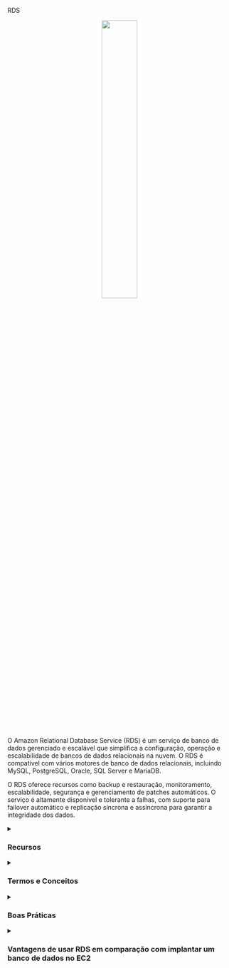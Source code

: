 RDS
<div align="center">
  <img src="https://cdn.freebiesupply.com/logos/thumbs/2x/aws-rds-logo.png" width="40%">
</div>
<br>
<br>
<p>
O Amazon Relational Database Service (RDS) é um serviço de banco de dados gerenciado e escalável que simplifica a configuração, operação e escalabilidade de bancos de dados relacionais na nuvem. O RDS é compatível com vários motores de banco de dados relacionais, incluindo MySQL, PostgreSQL, Oracle, SQL Server e MariaDB.
</p>
  
O RDS oferece recursos como backup e restauração, monitoramento, escalabilidade, segurança e gerenciamento de patches automáticos. O serviço é altamente disponível e tolerante a falhas, com suporte para failover automático e replicação síncrona e assíncrona para garantir a integridade dos dados.
<details><summary> <h3>Recursos</h3></summary>
<ul>
    <li><b>Escalabilidade:</b> O RDS permite aumentar ou diminuir a capacidade do banco de dados de forma rápida e fácil, sem interrupção do serviço.</li>
    <li><b>Disponibilidade:</b> O RDS é projetado para ser altamente disponível e tolerante a falhas, com suporte para failover automático e replicação síncrona e assíncrona.</li>
    <li><b>Backup e restauração:</b> O RDS oferece recursos de backup e restauração integrados, permitindo que você crie backups automáticos e sob demanda e restaure bancos de dados a partir desses backups.</li>
    <li><b>Monitoramento:</b> O RDS oferece recursos de monitoramento para ajudar a rastrear o desempenho do banco de dados e detectar problemas rapidamente.</li>
    <li><b>Gerenciamento de patches:</b> O RDS oferece gerenciamento de patches automáticos para manter o banco de dados atualizado e protegido contra vulnerabilidades de segurança conhecidas.</li>
    <li><b>Segurança:</b> O RDS oferece recursos de segurança avançados, incluindo criptografia de dados em repouso e em trânsito, controle de acesso baseado em função e compatibilidade com o Amazon VPC para proteger o banco de dados em uma rede virtual privada.</li>
</ul> 
</details>

<details><summary><h3>Termos e Conceitos</h3></summary>
  
<ul>
  <li><b>Banco de Dados Relacional:</b> Um banco de dados relacional é uma coleção de tabelas que se relacionam por meio de chaves primárias e chaves estrangeiras.</li>
  <li><b>Instância do Banco de Dados:</b> Uma instância do banco de dados é uma cópia do banco de dados em execução em um servidor dedicado na nuvem. Você pode configurar o tamanho da instância do banco de dados e a quantidade de armazenamento associado a ela.</li>
  <li><b>Snapshot:</b> Um snapshot é uma cópia dos dados do banco de dados em um determinado ponto no tempo. Você pode criar snapshots manualmente ou programá-los para serem criados automaticamente.</li>
  <li><b>Multi-AZ:</b> A opção Multi-AZ cria uma réplica síncrona do banco de dados em uma zona de disponibilidade secundária, aumentando a disponibilidade e a durabilidade do banco de dados.</li>
  <li><b>Leitura Réplica:</b> Uma leitura réplica é uma cópia do banco de dados que pode ser usada para leitura de dados, aumentando a escalabilidade e a performance da consulta.</li>
  <li><b>Endpoint:</b> Um endpoint é um ponto de entrada para acessar um banco de dados RDS. Os endpoints são usados para se conectar a instâncias do banco de dados do RDS.</li>
  <li><b>Parâmetros do Sistema:</b> Os parâmetros do sistema controlam o comportamento de instâncias do banco de dados RDS. Eles podem ser modificados para ajustar o desempenho e a configuração do banco de dados.</li>
  <li><b>Opções de Recuperação de Desastres:</b> O RDS oferece várias opções de recuperação de desastres, incluindo backups automáticos, snapshots manuais e replicação multi-AZ.</li>
  <li><b>Aurora:</b> O Amazon Aurora é um serviço de banco de dados relacional compatível com o MySQL e PostgreSQL, que oferece escalabilidade, durabilidade e desempenho superiores em relação a outros bancos de dados RDS.</li>
</ul>
</details>

<details><summary><h3>Boas Práticas</h3></summary>
 
<ul>
  <li>Definir corretamente as chaves primárias das tabelas para garantir a escalabilidade e a performance da consulta</li>
  <li>Usar o provisionamento de capacidade adequado para evitar o aumento de custos e a diminuição da performance da consulta</li>
  <li>Usar as opções de criptografia do Amazon RDS para proteger dados confidenciais em trânsito e em repouso</li>
  <li>Fazer backups regulares dos dados do banco de dados e testar regularmente a recuperação de desastres</li>
  <li>Usar grupos de segurança do Amazon RDS para controlar o acesso ao banco de dados</li>
  <li>Monitorar o desempenho e o uso do Amazon RDS com o Amazon CloudWatch e definir alertas para anomalias ou problemas de segurança</li>
  <li>Usar múltiplas zonas de disponibilidade para aumentar a disponibilidade e a durabilidade do banco de dados</li>
  <li>Usar o Amazon RDS Performance Insights para obter uma visão detalhada do desempenho do banco de dados e identificar gargalos</li>
</ul> 

Essas boas práticas ajudarão a garantir que o seu banco de dados Amazon RDS esteja otimizado para a escalabilidade, a disponibilidade e a segurança, garantindo que seus aplicativos possam executar de forma eficaz e eficiente. 
</details>

<details><summary><h3>Vantagens de usar RDS em comparação com implantar um banco de dados no EC2</h3></summary>
<ul>
  <li> RDS é um serviço gerenciado:
    <ul>
      <li>Provisionamento automatizado, atualizações de patch de sistema operacional</li>
      <li>Backups contínuos e restauração para um timestamp específico (Ponto no Tempo para Restauração)!</li>
      <li>Painéis de monitoramento</li>
      <li>Replicas de leitura para melhorar o desempenho de leitura</li>
      <li>Janelas de manutenção para atualizações</li>
      <li>Capacidade de dimensionamento (vertical e horizontal)</li>
      <li>Armazenamento suportado pelo EBS</li>
    </ul>
  </li>
  <li>MAS você não pode fazer SSH em suas instâncias</li>
</ul>

#### Arquitetura de Solução RDS

<div align="center">
  <img src="https://thumbs2.imgbox.com/ac/c1/huoLe6f2_t.png">
</div>


</details>
  
